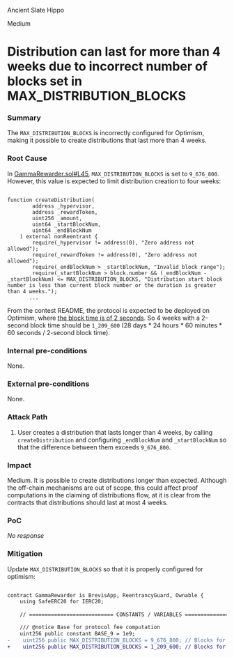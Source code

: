 Ancient Slate Hippo

Medium

# Distribution can last for more than 4 weeks due to incorrect number of blocks set in MAX_DISTRIBUTION_BLOCKS

### Summary

The `MAX_DISTRIBUTION_BLOCKS` is incorrectly configured for Optimism, making it possible to create distributions that last more than 4 weeks.

### Root Cause

In [GammaRewarder.sol#L45](https://github.com/sherlock-audit/2024-10-gamma-rewarder/blob/main/GammaRewarder/contracts/GammaRewarder.sol#L45), `MAX_DISTRIBUTION_BLOCKS` is set to `9_676_800`. However, this value is expected to limit distribution creation to four weeks:

```solidity

function createDistribution(
        address _hypervisor, 
        address _rewardToken, 
        uint256 _amount, 
        uint64 _startBlockNum, 
        uint64 _endBlockNum
    ) external nonReentrant {
        require(_hypervisor != address(0), "Zero address not allowed"); 
        require(_rewardToken != address(0), "Zero address not allowed");
        require(_endBlockNum > _startBlockNum, "Invalid block range");
        require(_startBlockNum > block.number && (_endBlockNum - _startBlockNum) <= MAX_DISTRIBUTION_BLOCKS, "Distribution start block number is less than current block number or the duration is greater than 4 weeks.");
       ...

```

From the contest README, the protocol is expected to be deployed on Optimism, where [the block time is of 2 seconds](https://docs.optimism.io/connect/resources/glossary#time-slot). So 4 weeks with a 2-second block time should be `1_209_600`  (28 days * 24 hours * 60 minutes * 60 seconds / 2-second block time).

### Internal pre-conditions

None.

### External pre-conditions

None.

### Attack Path

1. User creates a distribution that lasts longer than 4 weeks, by calling `createDistribution` and configuring `_endBlockNum` and `_startBlockNum` so that the difference between them exceeds `9_676_800`.

### Impact

Medium. It is possible to create distributions longer than expected. Although the off-chain mechanisms are out of scope, this could affect proof computations in the claiming of distributions flow, at it is clear from the contracts that distributions should last at most 4 weeks.

### PoC

_No response_

### Mitigation

Update `MAX_DISTRIBUTION_BLOCKS` so that it is properly configured for optimism:

```diff

contract GammaRewarder is BrevisApp, ReentrancyGuard, Ownable {
    using SafeERC20 for IERC20; 
 
    // =========================== CONSTANTS / VARIABLES ===========================

    /// @notice Base for protocol fee computation
    uint256 public constant BASE_9 = 1e9;
-    uint256 public MAX_DISTRIBUTION_BLOCKS = 9_676_800; // Blocks for 4 weeks 
+    uint256 public MAX_DISTRIBUTION_BLOCKS = 1_209_600; // Blocks for 4 weeks 

```